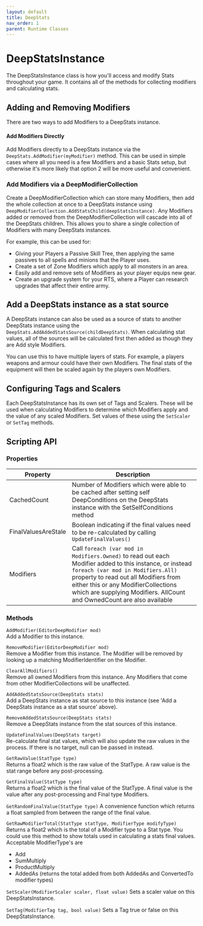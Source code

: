 ```yaml
---
layout: default
title: DeepStats
nav_order: 1
parent: Runtime Classes
---
```


# DeepStatsInstance
The DeepStatsInstance class is how you'll access and modify Stats throughout your game. It contains all of the methods for collecting modifiers and calculating stats.

## Adding and Removing Modifiers
There are two ways to add Modifiers to a DeepStats instance.

#### Add Modifiers Directly
Add Modifiers directly to a DeepStats instance via the `DeepStats.AddModifier(myModifier)` method. This can be used in simple cases where all you need is a few Modifiers and a basic Stats setup, but otherwise it's more likely that option 2 will be more useful and convenient.

### Add Modifiers via a DeepModifierCollection
Create a DeepModifierCollection which can store many Modifiers, then add the whole collection at once to a DeepStats instance using `DeepModifierCollection.AddStatsChild(deepStatsInstance)`. Any Modifiers added or removed from the DeepModifierCollection will cascade into all of the DeepStats children. This allows you to share a single collection of Modifiers with many DeepStats instances.

For example, this can be used for:
- Giving your Players a Passive Skill Tree, then applying the same passives to all spells and minions that the Player uses.
- Create a set of Zone Modifiers which apply to all monsters in an area.
- Easily add and remove sets of Modifiers as your player equips new gear.
- Create an upgrade system for your RTS, where a Player can research upgrades that affect their entire army.

## Add a DeepStats instance as a stat source
A DeepStats instance can also be used as a source of stats to another DeepStats instance using the `DeepStats.AddAddedStatsSource(childDeepStats)`. When calculating stat values, all of the sources will be calculated first then added as though they are Add style Modifiers.

You can use this to have multiple layers of stats. For example, a players weapons and armour could have their own Modifiers. The final stats of the equipment will then be scaled again by the players own Modifiers.

## Configuring Tags and Scalers
Each DeepStatsInstance has its own set of Tags and Scalers. These will be used when calculating Modifiers to determine which Modifiers apply and the value of any scaled Modifiers. Set values of these using the `SetScaler` or `SetTag` methods.

## Scripting API

### Properties

| Property | Description |
|-|-|
| CachedCount | Number of Modifiers which were able to be cached after setting self DeepConditions on the DeepStats instance with the SetSelfConditions method |
| FinalValuesAreStale | Boolean indicating if the final values need to be re-calculated by calling `UpdateFinalValues()` |
| Modifiers | Call `foreach (var mod in Modifiers.Owned)` to read out each Modifier added to this instance, or instead `foreach (var mod in Modifiers.All)` property to read out all Modifiers from either this or any ModifierCollections which are supplying Modifiers. AllCount and OwnedCount are also available |

### Methods

`AddModifier(EditorDeepModifier mod)`  
Add a Modifier to this instance.  

`RemoveModifier(EditorDeepModifier mod)`  
Remove a Modifier from this instance. The Modifier will be removed by looking up a matching ModifierIdentifier on the Modifier.  

`ClearAllModifiers()`  
Remove all owned Modifiers from this instance. Any Modifiers that come from other ModifierCollections will be unaffected.

`AddAddedStatsSource(DeepStats stats)`  
Add a DeepStats instance as stat source to this instance (see 'Add a DeepStats instance as a stat source' above).

`RemoveAddedStatsSource(DeepStats stats)`  
Remove a DeepStats instance from the stat sources of this instance.

`UpdateFinalValues(DeepStats target)`  
Re-calculate final stat values, which will also update the raw values in the process. If there is no target, null can be passed in instead.

`GetRawValue(StatType type)`  
Returns a float2 which is the raw value of the StatType. A raw value is the stat range before any post-processing.

`GetFinalValue(StatType type)`  
Returns a float2 which is the final value of the StatType. A final value is the value after any post-processing and Final type Modifiers.

`GetRandomFinalValue(StatType type)`
A convenience function which returns a float sampled from between the range of the final value.

`GetRawModifierTotal(StatType statType, ModifierType modifyType)`  
Returns a float2 which is the total of a Modifier type to a Stat type. You could use this method to show totals used in calculating a stats final values. Acceptable ModifierType's are
- Add
- SumMultiply
- ProductMultiply
- AddedAs (returns the total added from both AddedAs and ConvertedTo modifier types)

`SetScaler(ModifierScaler scaler, float value)`
Sets a scaler value on this DeepStatsInstance.

`SetTag(ModifierTag tag, bool value)`
Sets a Tag true or false on this DeepStatsInstance.